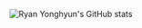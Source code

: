 ![Ryan Yonghyun's GitHub stats](https://github-readme-stats.vercel.app/api?username=ryan-yonghyun-dev&show_icons=true&theme=radical) 